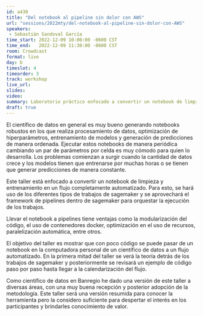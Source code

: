 ```yaml
---
id: a430
title: "Del notebook al pipeline sin dolor con AWS"
url: "sessions/2022mty/del-notebook-al-pipeline-sin-dolor-con-AWS"
speakers:
 - Sebastián Sandoval García
time_start: 2022-12-09 10:00:00 -0600 CST
time_end:   2022-12-09 11:30:00 -0600 CST
room: Crowdcast
format: live
day: b
timeslot: 4
timeorder: 3
track: workshop
live_url: 
slides: 
video: 
summary: Laboratorio práctico enfocado a convertir un notebook de limpieza y entrenamiento en un flujo completamente automatizado
draft: true
---
```


El científico de datos en general es muy bueno generando notebooks robustos en los que realiza procesamiento de datos, optimización de hiperparámetros, entrenamiento de modelos y generación de predicciones de manera ordenada. Ejecutar estos notebooks de manera periódica cambiando un par de parámetros por celda es muy cómodo para quien lo desarrolla.
Los problemas comienzan a surgir cuando la cantidad de datos crece y los modelos tienen que entrenarse por muchas horas o se tienen que generar predicciones de manera constante.

Este taller está enfocado a convertir un notebook de limpieza y entrenamiento en un flujo completamente automatizado. Para esto, se hará uso de los diferentes tipos de trabajos de sagemaker y se aprovechará el framework de pipelines dentro de sagemaker para orquestar la ejecución de los trabajos. 

Llevar el notebook a pipelines tiene ventajas como la modularización del código, el uso de contenedores docker, optimización en el uso de recursos, paralelización automática, entre otros.

El objetivo del taller es mostrar que con poco código se puede pasar de un notebook en la computadora personal de un científico de datos a un flujo automatizado. En la primera mitad del taller se verá la teoría detrás de los trabajos de sagemaker y posteriormente se revisará un ejemplo de código paso por paso hasta llegar a la calendarización del flujo.

Como científico de datos en Banregio he dado una versión de este taller a diversas áreas, con una muy buena recepción y posterior adopción de la metodología. Este taller será una versión resumida para conocer la herramienta pero la considero suficiente para despertar el interés en los participantes y brindarles conocimiento de valor.